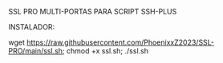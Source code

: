 SSL PRO MULTI-PORTAS PARA SCRIPT SSH-PLUS

INSTALADOR: 

wget https://raw.githubusercontent.com/PhoenixxZ2023/SSL-PRO/main/ssl.sh; chmod +x ssl.sh; ./ssl.sh
